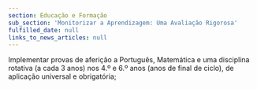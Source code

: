 ```yaml
---
section: Educação e Formação
sub_section: 'Monitorizar a Aprendizagem: Uma Avaliação Rigorosa'
fulfilled_date: null
links_to_news_articles: null
---
```


Implementar provas de aferição a Português, Matemática e uma disciplina rotativa (a cada 3 anos) nos 4.º e 6.º anos (anos de final de ciclo), de aplicação universal e obrigatória;